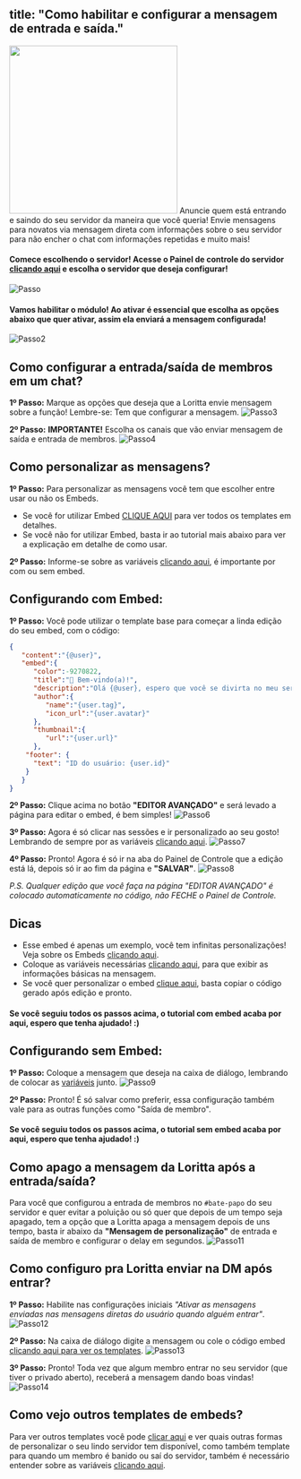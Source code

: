 title: "Como habilitar e configurar a mensagem de entrada e saída."
---
<img src="https://cdn.discordapp.com/attachments/397295975175028736/799989411063398400/loritta_welcomer.png" style="text-align: center;" height="300" />
Anuncie quem está entrando e saindo do seu servidor da maneira que você queria! Envie mensagens para novatos via mensagem direta com informações sobre o seu servidor para 
não encher o chat com informações repetidas e muito mais!

#### Comece escolhendo o servidor! Acesse o Painel de controle do servidor [clicando aqui](/dashboard) e escolha o servidor que deseja configurar!
![Passo](https://cdn.discordapp.com/attachments/397295975175028736/800008433692180520/Sem_Titulo-3.png)

#### Vamos habilitar o módulo! Ao ativar é essencial que escolha as opções abaixo que quer ativar, assim ela enviará a mensagem configurada!
![Passo2](https://cdn.discordapp.com/attachments/397295975175028736/800004766813257758/Sem_Titulo-3.png)


## Como configurar a entrada/saída de membros em um chat?
**1º Passo:** Marque as opções que deseja que a Loritta envie mensagem sobre a função! Lembre-se: Tem que configurar a mensagem.
![Passo3](https://cdn.discordapp.com/attachments/397295975175028736/800009208711086100/Sem_Titulo-3.png)

**2º Passo:** **IMPORTANTE!** Escolha os canais que vão enviar mensagem de saída e entrada de membros.
![Passo4](https://cdn.discordapp.com/attachments/397295975175028736/800004115555155988/Sem_Titulo-3.png)


## Como personalizar as mensagens?
**1º Passo:** Para personalizar as mensagens você tem que escolher entre usar ou não os Embeds.
* Se você for utilizar Embed [CLIQUE AQUI](/extras/faq-loritta/embeds) para ver todos os templates em detalhes.
* Se você não for utilizar Embed, basta ir ao tutorial mais abaixo para ver a explicação em detalhe de como usar.

**2º Passo:** Informe-se sobre as variáveis [clicando aqui](/extras/faq-loritta/placeholders), é importante por com ou sem embed.

## Configurando com Embed:
**1º Passo:** Você pode utilizar o template base para começar a linda edição do seu embed, com o código:
```json
{
   "content":"{@user}",
   "embed":{
      "color":-9270822,
      "title":"👋 Bem-vindo(a)!",
      "description":"Olá {@user}, espero que você se divirta no meu servidor! <:loritta:331179879582269451>",
      "author":{
         "name":"{user.tag}",
         "icon_url":"{user.avatar}"
      },
      "thumbnail":{
         "url":"{user.url}"
      },
    "footer": {
      "text": "ID do usuário: {user.id}"
    }
   }
}
```
**2º Passo:** Clique acima no botão **"EDITOR AVANÇADO"** e será levado a página para editar o embed, é bem simples!
![Passo6](https://cdn.discordapp.com/attachments/397295975175028736/799997345911537686/Sem_Titulo-3.png)

**3º Passo:** Agora é só clicar nas sessões e ir personalizado ao seu gosto! Lembrando de sempre por as variáveis [clicando aqui](/extras/faq-loritta/placeholders).
![Passo7](https://cdn.discordapp.com/attachments/397295975175028736/800021170673942578/Sem_Titulo-3.png)

**4º Passo:** Pronto! Agora é só ir na aba do Painel de Controle que a edição está lá, depois só ir ao fim da página e **"SALVAR"**.
![Passo8](https://cdn.discordapp.com/attachments/397295975175028736/800000482114011186/Sem_Titulo-3.png)

*P.S. Qualquer edição que você faça na página "EDITOR AVANÇADO" é colocado automaticamente no código, não FECHE o Painel de Controle.*

## Dicas
* Esse embed é apenas um exemplo, você tem infinitas personalizações! Veja sobre os Embeds [clicando aqui](/extras/faq-loritta/embeds).
* Coloque as variáveis necessárias [clicando aqui](/extras/faq-loritta/placeholders), para que exibir as informações básicas na mensagem.
* Se você quer personalizar o embed [clique aqui](https://embeds.loritta.website), basta copiar o código gerado após edição e pronto.

#### Se você seguiu todos os passos acima, o tutorial com embed acaba por aqui, espero que tenha ajudado! :)

## Configurando sem Embed:
**1º Passo:** Coloque a mensagem que deseja na caixa de diálogo, lembrando de colocar as [variáveis](/extras/faq-loritta/placeholders) junto.
![Passo9](https://cdn.discordapp.com/attachments/397295975175028736/800012222793252874/Sem_Titulo-3.png)

**2º Passo:** Pronto! É só salvar como preferir, essa configuração também vale para as outras funções como "Saída de membro".

#### Se você seguiu todos os passos acima, o tutorial sem embed acaba por aqui, espero que tenha ajudado! :)

## Como apago a mensagem da Loritta após a entrada/saída?
Para você que configurou a entrada de membros no `#bate-papo` do seu servidor e quer evitar a poluição ou só quer que depois de um tempo seja apagado, tem a opção que a Loritta
apaga a mensagem depois de uns tempo, basta ir abaixo da **"Mensagem de personalização"** de entrada e saída de membro e configurar o delay em segundos.
![Passo11](https://cdn.discordapp.com/attachments/397295975175028736/800016967783153684/Sem_Titulo-3.png)

## Como configuro pra Loritta enviar na DM após entrar?
**1º Passo:** Habilite nas configurações iniciais  *"Ativar as mensagens enviadas nas mensagens diretas do usuário quando alguém entrar"*.
![Passo12](https://cdn.discordapp.com/attachments/397295975175028736/800018245083332648/Sem_Titulo-3.png)

**2º Passo:** Na caixa de diálogo digite a mensagem ou cole o código embed [clicando aqui para ver os templates](/extras/faq-loritta/embeds).
![Passo13](https://cdn.discordapp.com/attachments/397295975175028736/800019347552337961/Sem_Titulo-3.png)

**3º Passo:** Pronto! Toda vez que algum membro entrar no seu servidor (que tiver o privado aberto), receberá a mensagem dando boas vindas!
![Passo14](https://cdn.discordapp.com/attachments/397295975175028736/800020159996887100/Sem_Titulo-3.png)

## Como vejo outros templates de embeds?
Para ver outros templates você pode [clicar aqui](/extras/faq-loritta/embeds) e ver quais outras formas de personalizar o seu lindo servidor tem disponível, como também
template para quando um membro é banido ou saí do servidor, também é necessário entender sobre as variáveis [clicando aqui](/extras/faq-loritta/placeholders).



